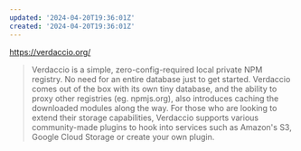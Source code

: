 ```yaml
---
updated: '2024-04-20T19:36:01Z'
created: '2024-04-20T19:36:01Z'
---
```

https://verdaccio.org/

> Verdaccio is a simple, zero-config-required local private NPM registry. No need for an entire database just to get started. Verdaccio comes out of the box with its own tiny database, and the ability to proxy other registries (eg. npmjs.org), also introduces caching the downloaded modules along the way. For those who are looking to extend their storage capabilities, Verdaccio supports various community-made plugins to hook into services such as Amazon's S3, Google Cloud Storage or create your own plugin.

